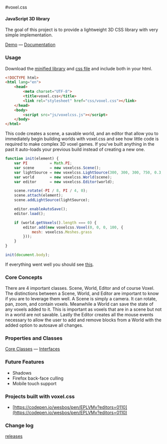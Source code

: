 #voxel.css

#### JavaScript 3D library ####

The goal of this project is to provide a lightweight 3D CSS library with very simple implementation.

[Demo](http://voxelcss.com/demo) — [Documentation](./docs)


### Usage ###

Download the [minified library](./dist/voxelcss.js) and [css file](./dist/voxel.css) and include both in your html.

```html
<!DOCTYPE html>
<html lang="en">
	<head>
		<meta charset="UTF-8">
		<title>voxel.css</title>
		<link rel="stylesheet" href="css/voxel.css"></link>
	</head>
	<body>
		<script src="js/voxelcss.js"></script>
	</body>
</html>
```

This code creates a scene, a savable world, and an editor that allow you to immediately begin building worlds with voxel.css and see how little code is required to make complex 3D voxel games. If you've built anything in the past it auto-loads your previous build instead of creating a new one.

```js
function init(element) {
	var PI          = Math.PI;
	var scene       = new voxelcss.Scene();
	var lightSource = new voxelcss.LightSource(300, 300, 300, 750, 0.3, 1);
	var world       = new voxelcss.World(scene);
	var editor      = new voxelcss.Editor(world);

	scene.rotate(-PI / 8, PI / 4, 0);
	scene.attach(element);
	scene.addLightSource(lightSource);

	editor.enableAutoSave();
	editor.load();

	if (world.getVoxels().length === 0) {
		editor.add(new voxelcss.Voxel(0, 0, 0, 100, {
			mesh: voxelcss.Meshes.grass
		}));
	}
}

init(document.body);
```
If everything went well you should see [this](http://jsfiddle.net/hjlarco/rrvsL9h6/).


### Core Concepts ###

There are 4 important classes. Scene, World, Editor and of course Voxel. The distinctions between a Scene, World, and Editor are important to know if you are to leverage them well. A Scene is simply a camera. It can rotate, pan, zoom, and contain voxels. Meanwhile a World can save the state of any voxels added to it. This is important as voxels that are in a scene but not in a world are not savable. Lastly the Editor creates all the mouse events necessary to allow the user to add and remove blocks from a World with the added option to autosave all changes.


### Properties and Classes ###

[Core Classes](./docs/Core) — [Interfaces](./docs/Interfaces)


### Future Features ###

- Shadows
- Firefox back-face culling
- Mobile touch support


### Projects built with voxel.css ###

- [https://codepen.io/wesbos/pen/EPLVMv?editors=0110](https://codepen.io/wesbos/pen/EPLVMv?editors=0110)


### Change log ###

[releases](https://github.com/HunterLarco/voxel.css/releases)

